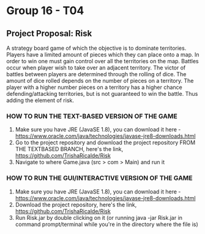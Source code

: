 # Group 16 - T04
## Project Proposal: Risk 
A strategy board game of which the objective is to dominate territories. Players have a limited amount of pieces which they can place onto a map. In order to win one must gain control over all the territories on the map. Battles occur when player wish to take over an adjacent territory. The victor of battles between players are determined through the rolling of dice. The amount of dice rolled depends on the number of pieces on a territory. The player with a higher number pieces on a territory has a higher chance defending/attacking territories, but is not guaranteed to win the battle. Thus adding the element of risk.


### HOW TO RUN THE TEXT-BASED VERSION OF THE GAME
1) Make sure you have JRE (JavaSE 1.8), you can download it here -
https://www.oracle.com/java/technologies/javase-jre8-downloads.html
2) Go to the project repository and download the project repository FROM THE TEXTBASED BRANCH, here's the link, https://github.com/TrishaRicalde/Risk
3) Navigate to where Game.java (src > com > Main) and run it 


### HOW TO RUN THE GUI/INTERACTIVE VERSION OF THE GAME
1) Make sure you have JRE (JavaSE 1.8), you can download it here -
https://www.oracle.com/java/technologies/javase-jre8-downloads.html
2) Download the project repository, here's the link, https://github.com/TrishaRicalde/Risk
3) Run Risk.jar by double clicking on it (or running java -jar Risk.jar in command prompt/terminal while you're in the directory where the file is)
